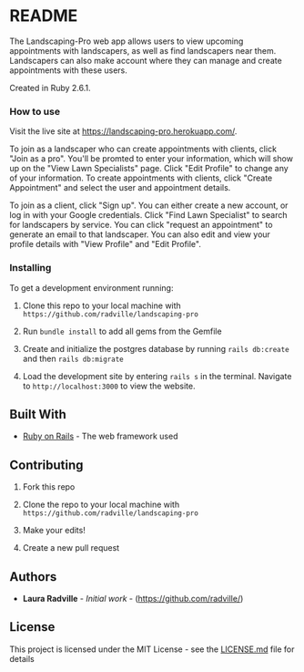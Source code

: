 # README

The Landscaping-Pro web app allows users to view upcoming appointments with landscapers, as well as find landscapers near them. Landscapers can also make account where they can manage and create appointments with these users. 

Created in Ruby 2.6.1. 

### How to use

Visit the live site at https://landscaping-pro.herokuapp.com/. 

To join as a landscaper who can create appointments with clients, click "Join as a pro". You'll be promted to enter your information, which will show up on the "View Lawn Specialists" page. Click "Edit Profile" to change any of your information. To create appointments with clients, click "Create Appointment" and select the user and appointment details.

To join as a client, click "Sign up". You can either create a new account, or log in with your Google credentials. Click "Find Lawn Specialist" to search for landscapers by service. You can click "request an appointment" to generate an email to that landscaper. You can also edit and view your profile details with "View Profile" and "Edit Profile".

### Installing

To get a development environment running:

1. Clone this repo to your local machine with `https://github.com/radville/landscaping-pro` 

2. Run `bundle install` to add all gems from the Gemfile

3. Create and initialize the postgres database by running `rails db:create` and then `rails db:migrate`

4. Load the development site by entering `rails s` in the terminal. Navigate to `http://localhost:3000` to view the website.



## Built With

* [Ruby on Rails](https://rubyonrails.org/) - The web framework used


## Contributing

1. Fork this repo

2. Clone the repo to your local machine with `https://github.com/radville/landscaping-pro`

3. Make your edits!

4. Create a new pull request


## Authors

* **Laura Radville** - *Initial work* - (https://github.com/radville/)


## License

This project is licensed under the MIT License - see the [LICENSE.md](LICENSE.md) file for details